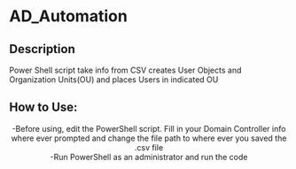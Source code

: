 <h1>AD_Automation</h1>
<h2>Description</h2>
Power Shell script take info from CSV creates User Objects and Organization Units(OU) and places Users in indicated OU <br/>
<h2>How to Use:</h2>
<p align="center">
-Before using, edit the PowerShell script. Fill in your Domain Controller info where ever prompted and change the file path to where ever you saved the .csv file <br/>
-Run PowerShell as an administrator and run the code 

  <!--
 ```diff
- text in red
+ text in green
! text in orange
# text in gray
@@ text in purple (and bold)@@
```
--!>
